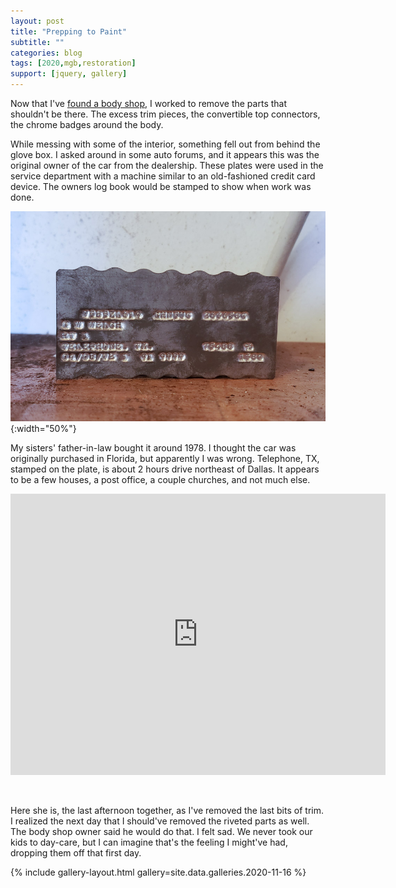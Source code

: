 ```yaml
---
layout: post
title: "Prepping to Paint"
subtitle: ""
categories: blog
tags: [2020,mgb,restoration]
support: [jquery, gallery]
---
```


Now that I've [found a body shop](/blog/2020/10/21/shopping-for-body-shops.html), I worked to remove the 
parts that shouldn't be there. The excess trim pieces, the convertible top connectors, the chrome badges around the body.

<!--more-->

While messing with some of the interior, something fell out from behind the glove box. I asked around
in some auto forums, and it appears this was the original owner of the car from the dealership. These
plates were used in the service department with a machine similar to an old-fashioned credit card
device. The owners log book would be stamped to show when work was done.

![](/assets/images/photography/2020-11-16/20201101_142729.jpg){:width="50%"} 

My sisters' father-in-law bought it around 1978. I thought the car was originally purchased in Florida, 
but apparently I was wrong. Telephone, TX, stamped on the plate, is about 2 hours drive northeast of Dallas. 
It appears to be a few houses, a post office, a couple churches, and not much else.

<iframe src="https://www.google.com/maps/embed?pb=!1m18!1m12!1m3!1d89214.19155195549!2d-96.08837008740605!3d33.80089909995122!2m3!1f0!2f0!3f0!3m2!1i1024!2i768!4f13.1!3m3!1m2!1s0x864b0c530740a935%3A0xb5cd67263265cfc7!2sTelephone%2C%20TX%2075488!5e0!3m2!1sen!2sus!4v1606500644980!5m2!1sen!2sus" width="600" height="450" frameborder="0" style="border:0;" allowfullscreen="" aria-hidden="false" tabindex="0"></iframe>

&nbsp;

Here she is, the last afternoon together, as I've removed the last bits of trim. I realized the next day
that I should've removed the riveted parts as well. The body shop owner said he would do that. I felt sad. We 
never took our kids to day-care, but I can imagine that's the feeling I might've had, dropping them off that
first day.

{% include gallery-layout.html gallery=site.data.galleries.2020-11-16 %}
